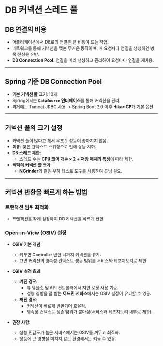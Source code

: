 # DB 커넥션 스레드 풀

## DB 연결의 비용
- 어플리케이션에서 DB로의 연결은 큰 비용이 드는 작업.
- 네트워크를 통해 커넥션을 맺는 무거운 동작이며, 매 요청마다 연결을 생성하면 병목 현상을 유발.
- **DB Connection Pool**: 연결을 미리 생성하고 관리하여 요청마다 연결을 재사용.

---

## Spring 기준 DB Connection Pool
- **기본 커넥션 풀 크기**: 10개.
- Spring에서는 **`DataSource` 인터페이스**를 통해 커넥션을 관리.
- 과거에는 Tomcat JDBC 사용 → Spring Boot 2.0 이후 **HikariCP**가 기본 옵션.

---

## 커넥션 풀의 크기 설정
- 커넥션 풀이 많다고 해서 무조건 성능이 좋아지지 않음.
- **이유**: 잦은 컨텍스트 스위칭으로 인해 성능 저하.
- **DB 스레드 제한**:
  - 스레드 수는 **CPU 코어 개수 × 2** + **저장 매체의 특성**에 따라 제한.
- **최적의 커넥션 풀 크기**:
  - **NGrinder**와 같은 부하 테스트 도구를 사용하여 튜닝 필요.

---

## 커넥션 반환을 빠르게 하는 방법

### 트랜잭션 범위 최적화
- 트랜잭션을 작게 설정하여 DB 커넥션을 빠르게 반환.

### Open-in-View (OSIV) 설정
- **OSIV 기본 개념**:
  - 켜두면 Controller 반환 시까지 커넥션을 유지.
  - 끄면 커넥션의 영속성 컨텍스트 생존 범위를 서비스와 레포지토리로 제한.

- **OSIV 설정 효과**:
  - **켜진 경우**:
    - 뷰 템플릿 및 API 컨트롤러에서 지연 로딩 사용 가능.
    - 성능 영향을 덜 받는 **어드민 서비스**에서는 OSIV 설정이 유리할 수 있음.
  - **꺼진 경우**:
    - 커넥션이 빠르게 반환되어 효율적.
    - 영속성 컨텍스트 생존 범위가 짧아짐(서비스와 레포지토리 내부로 제한).

- **권장 사항**:
  - 성능 민감도가 높은 서비스에서는 OSIV를 꺼두고 최적화.
  - 성능에 큰 영향을 미치지 않는 환경에서는 켜둘 수 있음.
